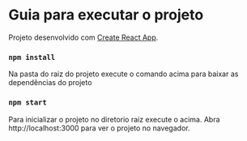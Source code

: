 # Guia para executar o projeto

Projeto desenvolvido com [Create React App](https://github.com/facebook/create-react-app).

### `npm install`

Na pasta do raiz do projeto execute o comando acima para baixar as dependências do projeto

### `npm start`

Para inicializar o projeto no diretorio raiz execute o acima.
Abra http://localhost:3000 para ver o projeto no navegador.

